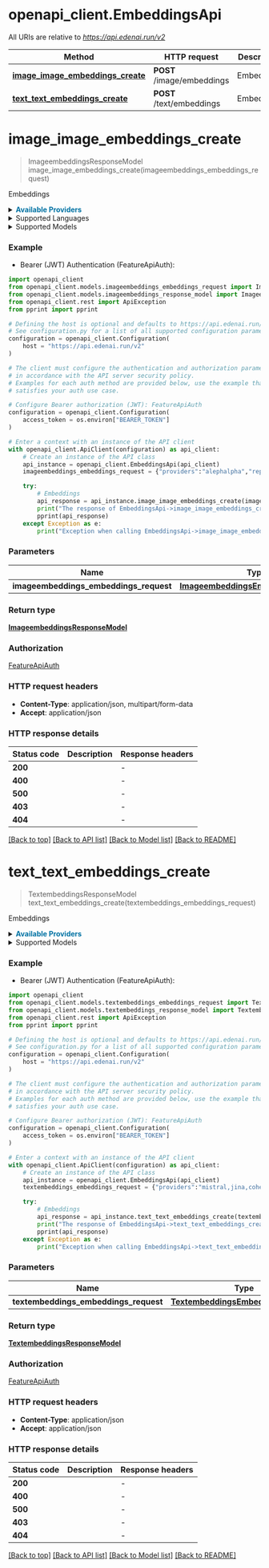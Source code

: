 # openapi_client.EmbeddingsApi

All URIs are relative to *https://api.edenai.run/v2*

Method | HTTP request | Description
------------- | ------------- | -------------
[**image_image_embeddings_create**](EmbeddingsApi.md#image_image_embeddings_create) | **POST** /image/embeddings | Embeddings
[**text_text_embeddings_create**](EmbeddingsApi.md#text_text_embeddings_create) | **POST** /text/embeddings | Embeddings


# **image_image_embeddings_create**
> ImageembeddingsResponseModel image_image_embeddings_create(imageembeddings_embeddings_request)

Embeddings

<details><summary><strong style='color: #0072a3; cursor: pointer'>Available Providers</strong></summary>    |Provider|Model|Version|Price|Billing unit| |----|----|-------|-----|------------| |**alephalpha**|-|`1.12.0`|0.05 (per 1 file)|1 file   </details>  <details><summary>Supported Languages</summary>      |Name|Value| |----|-----| |**English**|`en`| |**French**|`fr`| |**German**|`de`| |**Italian**|`it`| |**Spanish**|`es`|  </details><details><summary>Supported Models</summary><details><summary>alephalpha</summary>      |Name|Value| |----|-----| |**alephalpha**|`luminous-base`|  </details>  </details>

### Example

* Bearer (JWT) Authentication (FeatureApiAuth):

```python
import openapi_client
from openapi_client.models.imageembeddings_embeddings_request import ImageembeddingsEmbeddingsRequest
from openapi_client.models.imageembeddings_response_model import ImageembeddingsResponseModel
from openapi_client.rest import ApiException
from pprint import pprint

# Defining the host is optional and defaults to https://api.edenai.run/v2
# See configuration.py for a list of all supported configuration parameters.
configuration = openapi_client.Configuration(
    host = "https://api.edenai.run/v2"
)

# The client must configure the authentication and authorization parameters
# in accordance with the API server security policy.
# Examples for each auth method are provided below, use the example that
# satisfies your auth use case.

# Configure Bearer authorization (JWT): FeatureApiAuth
configuration = openapi_client.Configuration(
    access_token = os.environ["BEARER_TOKEN"]
)

# Enter a context with an instance of the API client
with openapi_client.ApiClient(configuration) as api_client:
    # Create an instance of the API class
    api_instance = openapi_client.EmbeddingsApi(api_client)
    imageembeddings_embeddings_request = {"providers":"alephalpha","representation":"document","file_url":"http://edenai-resource-example.jpg"} # ImageembeddingsEmbeddingsRequest | 

    try:
        # Embeddings
        api_response = api_instance.image_image_embeddings_create(imageembeddings_embeddings_request)
        print("The response of EmbeddingsApi->image_image_embeddings_create:\n")
        pprint(api_response)
    except Exception as e:
        print("Exception when calling EmbeddingsApi->image_image_embeddings_create: %s\n" % e)
```



### Parameters


Name | Type | Description  | Notes
------------- | ------------- | ------------- | -------------
 **imageembeddings_embeddings_request** | [**ImageembeddingsEmbeddingsRequest**](ImageembeddingsEmbeddingsRequest.md)|  | 

### Return type

[**ImageembeddingsResponseModel**](ImageembeddingsResponseModel.md)

### Authorization

[FeatureApiAuth](../README.md#FeatureApiAuth)

### HTTP request headers

 - **Content-Type**: application/json, multipart/form-data
 - **Accept**: application/json

### HTTP response details

| Status code | Description | Response headers |
|-------------|-------------|------------------|
**200** |  |  -  |
**400** |  |  -  |
**500** |  |  -  |
**403** |  |  -  |
**404** |  |  -  |

[[Back to top]](#) [[Back to API list]](../README.md#documentation-for-api-endpoints) [[Back to Model list]](../README.md#documentation-for-models) [[Back to README]](../README.md)

# **text_text_embeddings_create**
> TextembeddingsResponseModel text_text_embeddings_create(textembeddings_embeddings_request)

Embeddings

<details><summary><strong style='color: #0072a3; cursor: pointer'>Available Providers</strong></summary>    |Provider|Model|Version|Price|Billing unit| |----|----|-------|-----|------------| |**openai**|-|`v3.0.0`|0.1 (per 1000000 token)|1 token |**google**|-|`v1`|0.1 (per 1000000 char)|1 char |**cohere**|-|`v1`|0.1 (per 1000000 char)|1 char |**cohere**|**4096embed-english-v2.0**|`v1`|0.1 (per 1000000 char)|1 char |**cohere**|**1024embed-english-light-v2.0**|`v1`|0.1 (per 1000000 char)|1 char |**cohere**|**768__embed-multilingual-v2.0**|`v1`|0.1 (per 1000000 char)|1 char |**mistral**|-|`v0.0.1`|0.1 (per 1000000 token)|1 token |**jina**|-|`v1`|0.018 (per 1000000 token)|1 token   </details>  <details><summary>Supported Models</summary><details><summary>openai</summary>      |Name|Value| |----|-----| |**openai**|`1536__text-embedding-ada-002`|  </details><details><summary>google</summary>      |Name|Value| |----|-----| |**google**|`768__textembedding-gecko`|  </details><details><summary>cohere</summary>      |Name|Value| |----|-----| |**cohere**|`1024__embed-english-light-v2.0`| ||`4096__embed-english-v2.0`| ||`768__embed-multilingual-v2.0`|  </details><details><summary>mistral</summary>      |Name|Value| |----|-----| |**mistral**|`1024__mistral-embed`|  </details><details><summary>jina</summary>      |Name|Value| |----|-----| |**jina**|`jina-embeddings-v2-base-code`| ||`jina-embeddings-v2-base-de`| ||`jina-embeddings-v2-base-en`| ||`jina-embeddings-v2-base-es`| ||`jina-embeddings-v2-base-zh`|  </details>  </details>

### Example

* Bearer (JWT) Authentication (FeatureApiAuth):

```python
import openapi_client
from openapi_client.models.textembeddings_embeddings_request import TextembeddingsEmbeddingsRequest
from openapi_client.models.textembeddings_response_model import TextembeddingsResponseModel
from openapi_client.rest import ApiException
from pprint import pprint

# Defining the host is optional and defaults to https://api.edenai.run/v2
# See configuration.py for a list of all supported configuration parameters.
configuration = openapi_client.Configuration(
    host = "https://api.edenai.run/v2"
)

# The client must configure the authentication and authorization parameters
# in accordance with the API server security policy.
# Examples for each auth method are provided below, use the example that
# satisfies your auth use case.

# Configure Bearer authorization (JWT): FeatureApiAuth
configuration = openapi_client.Configuration(
    access_token = os.environ["BEARER_TOKEN"]
)

# Enter a context with an instance of the API client
with openapi_client.ApiClient(configuration) as api_client:
    # Create an instance of the API class
    api_instance = openapi_client.EmbeddingsApi(api_client)
    textembeddings_embeddings_request = {"providers":"mistral,jina,cohere,openai,google","texts":["Hello world"]} # TextembeddingsEmbeddingsRequest | 

    try:
        # Embeddings
        api_response = api_instance.text_text_embeddings_create(textembeddings_embeddings_request)
        print("The response of EmbeddingsApi->text_text_embeddings_create:\n")
        pprint(api_response)
    except Exception as e:
        print("Exception when calling EmbeddingsApi->text_text_embeddings_create: %s\n" % e)
```



### Parameters


Name | Type | Description  | Notes
------------- | ------------- | ------------- | -------------
 **textembeddings_embeddings_request** | [**TextembeddingsEmbeddingsRequest**](TextembeddingsEmbeddingsRequest.md)|  | 

### Return type

[**TextembeddingsResponseModel**](TextembeddingsResponseModel.md)

### Authorization

[FeatureApiAuth](../README.md#FeatureApiAuth)

### HTTP request headers

 - **Content-Type**: application/json
 - **Accept**: application/json

### HTTP response details

| Status code | Description | Response headers |
|-------------|-------------|------------------|
**200** |  |  -  |
**400** |  |  -  |
**500** |  |  -  |
**403** |  |  -  |
**404** |  |  -  |

[[Back to top]](#) [[Back to API list]](../README.md#documentation-for-api-endpoints) [[Back to Model list]](../README.md#documentation-for-models) [[Back to README]](../README.md)

